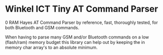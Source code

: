 Winkel ICT Tiny AT Command Parser
=================================

0 RAM Hayes AT Command Parser by reference, fast, thoroughly tested, for both Bluetooth and GSM commands.

When having to parse many GSM and/or Bluetooth commands on a low (flash/ram) memory budget this library can help out by keeping the in memory char array's to an absolute minimum.